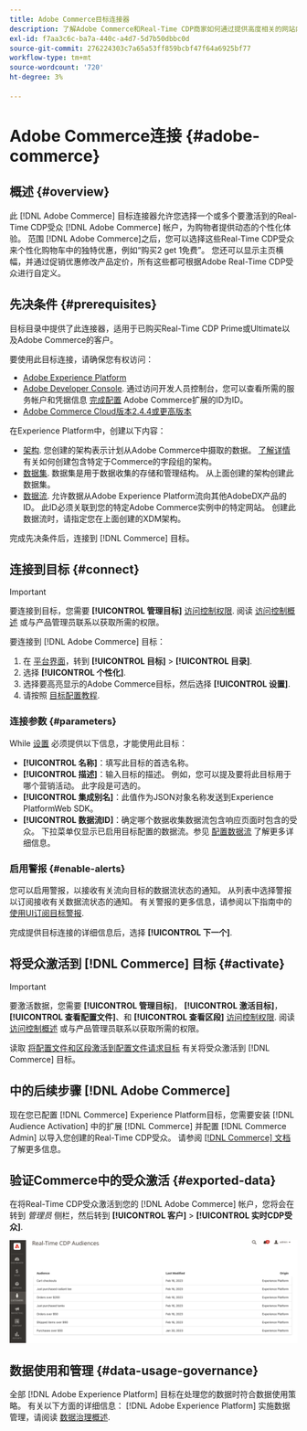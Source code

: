 ```yaml
---
title: Adobe Commerce目标连接器
description: 了解Adobe Commerce和Real-Time CDP商家如何通过提供高度相关的网站内容和促销活动，根据Real-Time CDP中构建和管理的客户受众进行自定义，从而个性化购物体验。
exl-id: f7aa3c6c-ba7a-440c-a4d7-5d7b50dbbc0d
source-git-commit: 276224303c7a65a53ff859bcbf47f64a6925bf77
workflow-type: tm+mt
source-wordcount: '720'
ht-degree: 3%

---
```


# Adobe Commerce连接 {#adobe-commerce}

## 概述 {#overview}

此 [!DNL Adobe Commerce] 目标连接器允许您选择一个或多个要激活到的Real-Time CDP受众 [!DNL Adobe Commerce] 帐户，为购物者提供动态的个性化体验。 范围 [!DNL Adobe Commerce]之后，您可以选择这些Real-Time CDP受众来个性化购物车中的独特优惠，例如“购买2 get 1免费”。 您还可以显示主页横幅，并通过促销优惠修改产品定价，所有这些都可根据Adobe Real-Time CDP受众进行自定义。

## 先决条件 {#prerequisites}

目标目录中提供了此连接器，适用于已购买Real-Time CDP Prime或Ultimate以及Adobe Commerce的客户。

要使用此目标连接，请确保您有权访问：

- [Adobe Experience Platform](https://experience.adobe.com/)
- [Adobe Developer Console](https://developer.adobe.com/developer-console/docs/guides/getting-started/). 通过访问开发人员控制台，您可以查看所需的服务帐户和凭据信息 [完成配置](https://experienceleague.adobe.com/docs/commerce-admin/customers/customers-menu/audience-activation.html#configure-the-extension) Adobe Commerce扩展的ID为ID。
- [Adobe Commerce Cloud版本2.4.4或更高版本](https://business.adobe.com/products/magento/magento-commerce.html)

在Experience Platform中，创建以下内容：

- [架构](../../../xdm/schema/composition.md). 您创建的架构表示计划从Adobe Commerce中摄取的数据。 [了解详情](https://experienceleague.adobe.com/docs/commerce-merchant-services/experience-platform-connector/fundamentals/update-xdm.html) 有关如何创建包含特定于Commerce的字段组的架构。
- [数据集](../../../catalog/datasets/user-guide.md#create). 数据集是用于数据收集的存储和管理结构。 从上面创建的架构创建此数据集。
- [数据流](../../../edge/datastreams/overview.md#create). 允许数据从Adobe Experience Platform流向其他AdobeDX产品的ID。 此ID必须关联到您的特定Adobe Commerce实例中的特定网站。 创建此数据流时，请指定您在上面创建的XDM架构。

完成先决条件后，连接到 [!DNL Commerce] 目标。

## 连接到目标 {#connect}

>[!IMPORTANT]
> 
>要连接到目标，您需要 **[!UICONTROL 管理目标]** [访问控制权限](/help/access-control/home.md#permissions). 阅读 [访问控制概述](/help/access-control/ui/overview.md) 或与产品管理员联系以获取所需的权限。

要连接到 [!DNL Adobe Commerce] 目标：

1. 在 [平台界面](https://experience.adobe.com/platform/)，转到 **[!UICONTROL 目标]** > **[!UICONTROL 目录]**.
1. 选择 **[!UICONTROL 个性化]**.
1. 选择要高亮显示的Adobe Commerce目标，然后选择 **[!UICONTROL 设置]**.
1. 请按照 [目标配置教程](../../ui/connect-destination.md).

### 连接参数 {#parameters}

While [设置](../../ui/connect-destination.md) 必须提供以下信息，才能使用此目标：

- **[!UICONTROL 名称]**：填写此目标的首选名称。
- **[!UICONTROL 描述]**：输入目标的描述。 例如，您可以提及要将此目标用于哪个营销活动。 此字段是可选的。
- **[!UICONTROL 集成别名]**：此值作为JSON对象名称发送到Experience PlatformWeb SDK。
- **[!UICONTROL 数据流ID]**：确定哪个数据收集数据流包含响应页面时包含的受众。 下拉菜单仅显示已启用目标配置的数据流。参见 [配置数据流](../../../edge/datastreams/overview.md) 了解更多详细信息。

### 启用警报 {#enable-alerts}

您可以启用警报，以接收有关流向目标的数据流状态的通知。 从列表中选择警报以订阅接收有关数据流状态的通知。 有关警报的更多信息，请参阅以下指南中的 [使用UI订阅目标警报](../../ui/alerts.md).

完成提供目标连接的详细信息后，选择 **[!UICONTROL 下一个]**.

## 将受众激活到 [!DNL Commerce] 目标 {#activate}

>[!IMPORTANT]
> 
>要激活数据，您需要 **[!UICONTROL 管理目标]**， **[!UICONTROL 激活目标]**， **[!UICONTROL 查看配置文件]**、和 **[!UICONTROL 查看区段]** [访问控制权限](/help/access-control/home.md#permissions). 阅读 [访问控制概述](/help/access-control/ui/overview.md) 或与产品管理员联系以获取所需的权限。

读取 [将配置文件和区段激活到配置文件请求目标](../../ui/activate-edge-personalization-destinations.md) 有关将受众激活到 [!DNL Commerce] 目标。

## 中的后续步骤 [!DNL Adobe Commerce]

现在您已配置 [!DNL Commerce] Experience Platform目标，您需要安装 [!DNL Audience Activation] 中的扩展 [!DNL Commerce] 并配置 [!DNL Commerce Admin] 以导入您创建的Real-Time CDP受众。 请参阅 [[!DNL Commerce] 文档](https://experienceleague.adobe.com/docs/commerce-admin/customers/customers-menu/audience-activation.html) 了解更多信息。

## 验证Commerce中的受众激活 {#exported-data}

在将Real-Time CDP受众激活到您的 [!DNL Adobe Commerce] 帐户，您将会在转到 _管理员_ 侧栏，然后转到 **[!UICONTROL 客户]** > **[!UICONTROL 实时CDP受众]**.

![Real-Time CDP受众功能板](../../assets/catalog/personalization/adobe-commerce/audience-library.png)

## 数据使用和管理 {#data-usage-governance}

全部 [!DNL Adobe Experience Platform] 目标在处理您的数据时符合数据使用策略。 有关以下方面的详细信息： [!DNL Adobe Experience Platform] 实施数据管理，请阅读 [数据治理概述](/help/data-governance/home.md).
